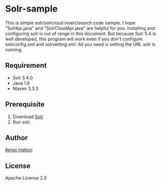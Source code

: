# Solr-sample
This is simple solr/solrcloud insert/search code sample. I hope "SolrApi.java" and "SolrCloudApi.java" are helpful for you. Installing and configuring solr is out of range in this document. But because Solr 5.4 is well developed, this program will work even if you don't configure solrconfig.xml and solrsetting.xml. All you need is setting the URL solr is running.


## Requirement
- Solr 5.4.0
- Java 1.8
- Maven 3.3.3


## Prerequisite
1. Download [Solr](http://lucene.apache.org/solr/)
1. Run solr.


## Author
[Keigo Hattori](https://github.com/keigohtr)


## License
Apache License 2.0
